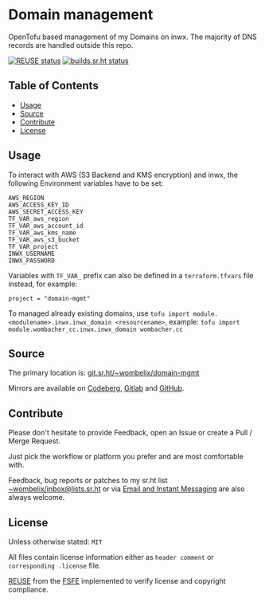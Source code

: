 <!--
SPDX-FileCopyrightText: 2025 Dominik Wombacher <dominik@wombacher.cc>

SPDX-License-Identifier: CC0-1.0
-->

# Domain management

OpenTofu based management of my Domains on inwx.
The majority of DNS records are handled outside this repo.

[![REUSE status](https://api.reuse.software/badge/git.sr.ht/~wombelix/domain-mgmt)](https://api.reuse.software/info/git.sr.ht/~wombelix/domain-mgmt)
[![builds.sr.ht status](https://builds.sr.ht/~wombelix/domain-mgmt.svg)](https://builds.sr.ht/~wombelix/domain-mgmt?)

## Table of Contents

* [Usage](#usage)
* [Source](#source)
* [Contribute](#contribute)
* [License](#license)

## Usage

To interact with AWS (S3 Backend and KMS encryption) and inwx,
the following Environment variables have to be set:

```
AWS_REGION
AWS_ACCESS_KEY_ID
AWS_SECRET_ACCESS_KEY
TF_VAR_aws_region
TF_VAR_aws_account_id
TF_VAR_aws_kms_name
TF_VAR_aws_s3_bucket
TF_VAR_project
INWX_USERNAME
INWX_PASSWORD
```

Variables with `TF_VAR_` prefix can also be defined
in a `terraform.tfvars` file instead, for example:

```
project = "domain-mgmt"
```

To managed already existing domains, use
`tofu import module.<modulename>.inwx.inwx_domain <resourcename>`, example:
`tofu import module.wombacher_cc.inwx.inwx_domain wombacher.cc`

## Source

The primary location is:
[git.sr.ht/~wombelix/domain-mgmt](https://git.sr.ht/~wombelix/domain-mgmt)

Mirrors are available on
[Codeberg](https://codeberg.org/wombelix/domain-mgmt),
[Gitlab](https://gitlab.com/wombelix/domain-mgmt)
and
[GitHub](https://github.com/wombelix/domain-mgmt).

## Contribute

Please don't hesitate to provide Feedback,
open an Issue or create a Pull / Merge Request.

Just pick the workflow or platform you prefer and are most comfortable with.

Feedback, bug reports or patches to my sr.ht list
[~wombelix/inbox@lists.sr.ht](https://lists.sr.ht/~wombelix/inbox) or via
[Email and Instant Messaging](https://dominik.wombacher.cc/pages/contact.html)
are also always welcome.

## License

Unless otherwise stated: `MIT`

All files contain license information either as
`header comment` or `corresponding .license` file.

[REUSE](https://reuse.software) from the [FSFE](https://fsfe.org/)
implemented to verify license and copyright compliance.
